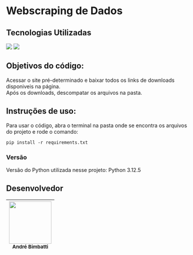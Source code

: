 <h1>Webscraping de Dados</h1>

## Tecnologias Utilizadas
<div>
  <img src="https://img.shields.io/badge/Python-FFD43B?style=for-the-badge&logo=python&logoColor=blue"> <img src="https://img.shields.io/badge/Selenium-43B02A?style=for-the-badge&logo=Selenium&logoColor=white"> 
</div>

## Objetivos do código:
Acessar o site pré-determinado e baixar todos os links de downloads disponiveis na página.<br>
Após os downloads, descompatar os arquivos na pasta.

## Instruções de uso:
Para usar o código, abra o terminal na pasta onde se encontra os arquivos do projeto e rode o comando:
<BR>
```
pip install -r requirements.txt
```

### Versão

Versão do Python utilizada nesse projeto: Python 3.12.5

## Desenvolvedor

| [<img src="https://avatars.githubusercontent.com/u/37429520?v=4" width="115"><br><sub>André Bimbatti</sub>](https://github.com/andrebimbatti)
| :---: |
